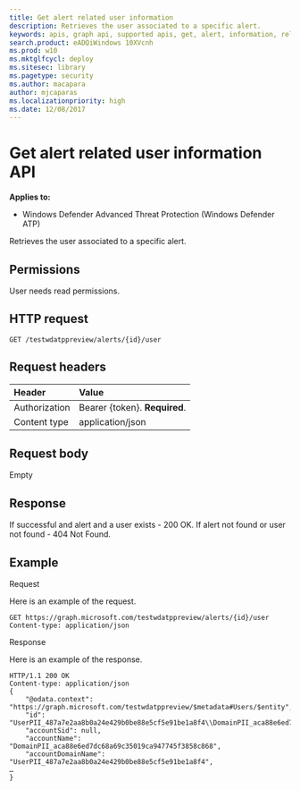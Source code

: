```yaml
---
title: Get alert related user information 
description: Retrieves the user associated to a specific alert.
keywords: apis, graph api, supported apis, get, alert, information, related, user
search.product: eADQiWindows 10XVcnh
ms.prod: w10
ms.mktglfcycl: deploy
ms.sitesec: library
ms.pagetype: security
ms.author: macapara
author: mjcaparas
ms.localizationpriority: high
ms.date: 12/08/2017
---
```


# Get alert related user information API

**Applies to:**

- Windows Defender Advanced Threat Protection (Windows Defender ATP)



Retrieves the user associated to a specific alert.

## Permissions
User needs read permissions.

## HTTP request
```
GET /testwdatppreview/alerts/{id}/user
```

## Request headers

Header | Value 
:---|:---
Authorization | Bearer {token}. **Required**.
Content type | application/json


## Request body
Empty

## Response
If successful and alert and a user exists - 200 OK.
If alert not found or user not found - 404 Not Found.


## Example

Request

Here is an example of the request.

```
GET https://graph.microsoft.com/testwdatppreview/alerts/{id}/user
Content-type: application/json
```

Response

Here is an example of the response.


```
HTTP/1.1 200 OK
Content-type: application/json
{
    "@odata.context": "https://graph.microsoft.com/testwdatppreview/$metadata#Users/$entity",
    "id": "UserPII_487a7e2aa8b0a24e429b0be88e5cf5e91be1a8f4\\DomainPII_aca88e6ed7dc68a69c35019ca947745f3858c868",
    "accountSid": null,
    "accountName": "DomainPII_aca88e6ed7dc68a69c35019ca947745f3858c868",
    "accountDomainName": "UserPII_487a7e2aa8b0a24e429b0be88e5cf5e91be1a8f4",
…
}

```
